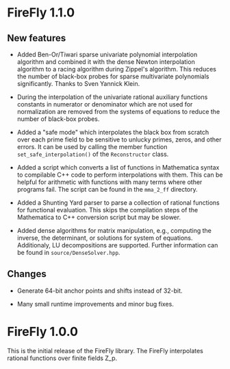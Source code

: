 FireFly 1.1.0
=============

New features
------------
 * Added Ben-Or/Tiwari sparse univariate polynomial interpolation algorithm
 and combined it with the dense Newton interpolation algorithm to a
 racing algorithm during Zippel's algorithm. This reduces the number of
 black-box probes for sparse multivariate polynomials significantly.
 Thanks to Sven Yannick Klein.

 * During the interpolation of the univariate rational auxiliary functions
 constants in numerator or denominator which are not used for normalization
 are removed from the systems of equations to reduce the number of black-box
 probes.

 * Added a "safe mode" which interpolates the black box from scratch over
 each prime field to be sensitive to unlucky primes, zeros, and other
 errors. It can be used by calling the member function `set_safe_interpolation()`
 of the `Reconstructor` class.

 * Added a script which converts a list of functions in Mathematica syntax
 to compilable C++ code to perform interpolations with them. This can be
 helpful for arithmetic with functions with many terms where other programs
 fail. The script can be found in the `mma_2_ff` directory.

 * Added a Shunting Yard parser to parse a collection of rational functions
 for functional evaluation. This skips the compilation steps of the Mathematica
 to C++ conversion script but may be slower.

 * Added dense algorithms for matrix manipulation, e.g., computing the inverse,
 the determinant, or solutions for system of equations. Additionaly,
 LU decompositions are supported. Further information can be found in
 `source/DenseSolver.hpp`.

Changes
-------

 * Generate 64-bit anchor points and shifts instead of 32-bit.

 * Many small runtime improvements and minor bug fixes.


FireFly 1.0.0
=============

This is the initial release of the FireFly library. The FireFly
interpolates rational functions over finite fields Z_p.
